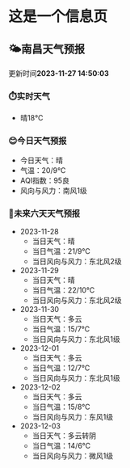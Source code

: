 # 这是一个信息页 
## 🌤️**南昌**天气预报
更新时间**2023-11-27 14:50:03**
### ⏱️实时天气
- 晴18℃
### 😊今日天气预报
- 今日天气：晴
- 气温：20/9℃
- AQI指数：95良
- 风向与风力：南风1级
### 🤩未来六天天气预报
- 2023-11-28
  - 当日天气：晴
  - 当日气温：21/9℃
  - 当日风向与风力：东北风2级
- 2023-11-29
  - 当日天气：晴
  - 当日气温：22/10℃
  - 当日风向与风力：东北风2级
- 2023-11-30
  - 当日天气：多云
  - 当日气温：15/7℃
  - 当日风向与风力：东北风1级
- 2023-12-01
  - 当日天气：多云
  - 当日气温：12/7℃
  - 当日风向与风力：东北风1级
- 2023-12-02
  - 当日天气：多云
  - 当日气温：15/8℃
  - 当日风向与风力：东风1级
- 2023-12-03
  - 当日天气：多云转阴
  - 当日气温：14/6℃
  - 当日风向与风力：微风1级


